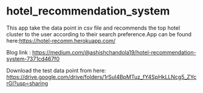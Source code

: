# hotel_recommendation_system
This app take the data point in csv file and recommends the top hotel cluster to the user according to their search preference.App can be found here:https://hotel-recomm.herokuapp.com/

Blog link : https://medium.com/@ashishchandola19/hotel-recommendation-system-7371cd467f0

Download the test data point from here: https://drive.google.com/drive/folders/1rSuI4BpMTuz_fY4SpHkLLNcg5_ZYcrGI?usp=sharing
